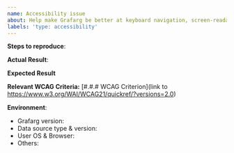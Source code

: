 ```yaml
---
name: Accessibility issue
about: Help make Grafarg be better at keyboard navigation, screen-readable and accessible to all.
labels: 'type: accessibility'
---
```


<!--
Please only use this template for submitting accessibility issues.

This is a new feature area for Grafarg that we want to improve. We have long way to go
to really improve accessibility and would like your help to know where to start.
-->

**Steps to reproduce**:

**Actual Result**:

**Expected Result**

**Relevant WCAG Criteria:** [#.#.# WCAG Criterion](link to https://www.w3.org/WAI/WCAG21/quickref/?versions=2.0)

**Environment**:
- Grafarg version:
- Data source type & version:
- User OS & Browser:
- Others:
